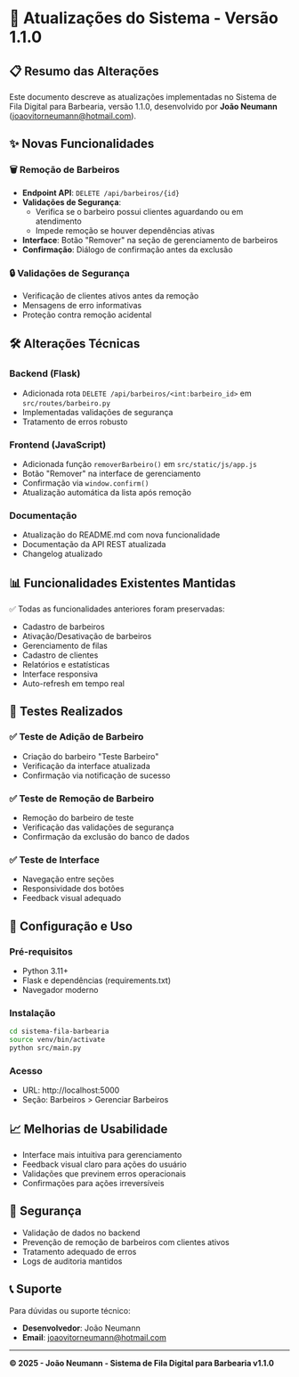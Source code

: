 # 🔄 Atualizações do Sistema - Versão 1.1.0

## 📋 Resumo das Alterações

Este documento descreve as atualizações implementadas no Sistema de Fila Digital para Barbearia, versão 1.1.0, desenvolvido por **João Neumann** (joaovitorneumann@hotmail.com).

## ✨ Novas Funcionalidades

### 🗑️ Remoção de Barbeiros

- **Endpoint API**: `DELETE /api/barbeiros/{id}`
- **Validações de Segurança**: 
  - Verifica se o barbeiro possui clientes aguardando ou em atendimento
  - Impede remoção se houver dependências ativas
- **Interface**: Botão "Remover" na seção de gerenciamento de barbeiros
- **Confirmação**: Diálogo de confirmação antes da exclusão

### 🔒 Validações de Segurança

- Verificação de clientes ativos antes da remoção
- Mensagens de erro informativas
- Proteção contra remoção acidental

## 🛠️ Alterações Técnicas

### Backend (Flask)
- Adicionada rota `DELETE /api/barbeiros/<int:barbeiro_id>` em `src/routes/barbeiro.py`
- Implementadas validações de segurança
- Tratamento de erros robusto

### Frontend (JavaScript)
- Adicionada função `removerBarbeiro()` em `src/static/js/app.js`
- Botão "Remover" na interface de gerenciamento
- Confirmação via `window.confirm()`
- Atualização automática da lista após remoção

### Documentação
- Atualização do README.md com nova funcionalidade
- Documentação da API REST atualizada
- Changelog atualizado

## 📊 Funcionalidades Existentes Mantidas

✅ Todas as funcionalidades anteriores foram preservadas:
- Cadastro de barbeiros
- Ativação/Desativação de barbeiros
- Gerenciamento de filas
- Cadastro de clientes
- Relatórios e estatísticas
- Interface responsiva
- Auto-refresh em tempo real

## 🧪 Testes Realizados

### ✅ Teste de Adição de Barbeiro
- Criação do barbeiro "Teste Barbeiro"
- Verificação da interface atualizada
- Confirmação via notificação de sucesso

### ✅ Teste de Remoção de Barbeiro
- Remoção do barbeiro de teste
- Verificação das validações de segurança
- Confirmação da exclusão do banco de dados

### ✅ Teste de Interface
- Navegação entre seções
- Responsividade dos botões
- Feedback visual adequado

## 🔧 Configuração e Uso

### Pré-requisitos
- Python 3.11+
- Flask e dependências (requirements.txt)
- Navegador moderno

### Instalação
```bash
cd sistema-fila-barbearia
source venv/bin/activate
python src/main.py
```

### Acesso
- URL: http://localhost:5000
- Seção: Barbeiros > Gerenciar Barbeiros

## 📈 Melhorias de Usabilidade

- Interface mais intuitiva para gerenciamento
- Feedback visual claro para ações do usuário
- Validações que previnem erros operacionais
- Confirmações para ações irreversíveis

## 🔐 Segurança

- Validação de dados no backend
- Prevenção de remoção de barbeiros com clientes ativos
- Tratamento adequado de erros
- Logs de auditoria mantidos

## 📞 Suporte

Para dúvidas ou suporte técnico:
- **Desenvolvedor**: João Neumann
- **Email**: joaovitorneumann@hotmail.com

---

**© 2025 - João Neumann - Sistema de Fila Digital para Barbearia v1.1.0**


